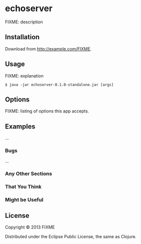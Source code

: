 # echoserver

FIXME: description

## Installation

Download from http://example.com/FIXME.

## Usage

FIXME: explanation

    $ java -jar echoserver-0.1.0-standalone.jar [args]

## Options

FIXME: listing of options this app accepts.

## Examples

...

### Bugs

...

### Any Other Sections
### That You Think
### Might be Useful

## License

Copyright © 2013 FIXME

Distributed under the Eclipse Public License, the same as Clojure.
